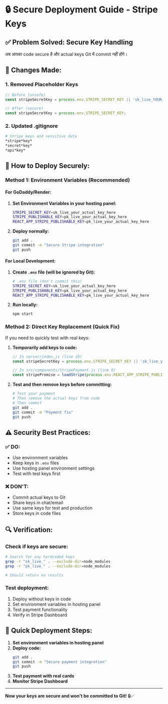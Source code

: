 # 🔒 Secure Deployment Guide - Stripe Keys

## ✅ Problem Solved: Secure Key Handling

अब आपका code secure है और actual keys Git में commit नहीं होंगे।

## 🔧 Changes Made:

### 1. **Removed Placeholder Keys**
```javascript
// Before (unsafe)
const stripeSecretKey = process.env.STRIPE_SECRET_KEY || 'sk_live_YOUR_STRIPE_SECRET_KEY_HERE';

// After (secure)
const stripeSecretKey = process.env.STRIPE_SECRET_KEY;
```

### 2. **Updated .gitignore**
```bash
# Stripe keys and sensitive data
*stripe*key*
*secret*key*
*api*key*
```

## 🚀 How to Deploy Securely:

### **Method 1: Environment Variables (Recommended)**

#### For GoDaddy/Render:
1. **Set Environment Variables in your hosting panel:**
   ```bash
   STRIPE_SECRET_KEY=sk_live_your_actual_key_here
   STRIPE_PUBLISHABLE_KEY=pk_live_your_actual_key_here
   REACT_APP_STRIPE_PUBLISHABLE_KEY=pk_live_your_actual_key_here
   ```

2. **Deploy normally:**
   ```bash
   git add .
   git commit -m "Secure Stripe integration"
   git push
   ```

#### For Local Development:
1. **Create `.env` file (will be ignored by Git):**
   ```bash
   # .env file (don't commit this)
   STRIPE_SECRET_KEY=sk_live_your_actual_key_here
   STRIPE_PUBLISHABLE_KEY=pk_live_your_actual_key_here
   REACT_APP_STRIPE_PUBLISHABLE_KEY=pk_live_your_actual_key_here
   ```

2. **Run locally:**
   ```bash
   npm start
   ```

### **Method 2: Direct Key Replacement (Quick Fix)**

If you need to quickly test with real keys:

1. **Temporarily add keys to code:**
   ```javascript
   // In server/index.js (line 28)
   const stripeSecretKey = process.env.STRIPE_SECRET_KEY || 'sk_live_your_actual_key_here';
   
   // In src/components/StripePayment.js (line 8)  
   const stripePromise = loadStripe(process.env.REACT_APP_STRIPE_PUBLISHABLE_KEY || 'pk_live_your_actual_key_here');
   ```

2. **Test and then remove keys before committing:**
   ```bash
   # Test your payment
   # Then remove the actual keys from code
   # Then commit
   git add .
   git commit -m "Payment fix"
   git push
   ```

## ⚠️ Security Best Practices:

### ✅ **DO:**
- Use environment variables
- Keep keys in `.env` files
- Use hosting panel environment settings
- Test with test keys first

### ❌ **DON'T:**
- Commit actual keys to Git
- Share keys in chat/email
- Use same keys for test and production
- Store keys in code files

## 🔍 Verification:

### Check if keys are secure:
```bash
# Search for any hardcoded keys
grep -r "sk_live_" . --exclude-dir=node_modules
grep -r "pk_live_" . --exclude-dir=node_modules

# Should return no results
```

### Test deployment:
1. Deploy without keys in code
2. Set environment variables in hosting panel
3. Test payment functionality
4. Verify in Stripe Dashboard

## 🎯 Quick Deployment Steps:

1. **Set environment variables in hosting panel**
2. **Deploy code:**
   ```bash
   git add .
   git commit -m "Secure payment integration"
   git push
   ```
3. **Test payment with real cards**
4. **Monitor Stripe Dashboard**

---

**Now your keys are secure and won't be committed to Git!** 🔒✅
